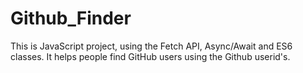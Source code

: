 # Github_Finder
This is JavaScript project, using the Fetch API, Async/Await and ES6 classes. It helps people find GitHub users using the Github userid's.
